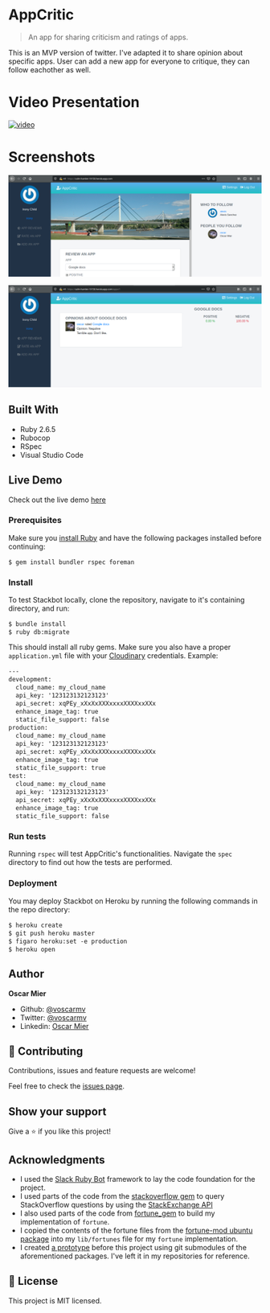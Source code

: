 # AppCritic

> An app for sharing criticism and ratings of apps.

This is an MVP version of twitter. I've adapted it to share opinion about specific apps. User can add a new app for everyone to critique, they can follow eachother as well.

# Video Presentation

[![video](screenshots/video.png)](https://www.loom.com/share/6eb07336320d4518b695d1cc923f4d06)

# Screenshots

![screenshot](screenshots/screenshot1.png)

![screenshot](screenshots/screenshot2.png)

## Built With

- Ruby 2.6.5
- Rubocop 
- RSpec 
- Visual Studio Code 

## Live Demo

Check out the live demo [here](https://calm-hamlet-19158.herokuapp.com/)


### Prerequisites

Make sure you [install Ruby](https://www.ruby-lang.org/en/documentation/installation/) and have the following packages installed before continuing:

```
$ gem install bundler rspec foreman
```


### Install

To test Stackbot locally, clone the repository, navigate to it's containing directory, and run:

```
$ bundle install
$ ruby db:migrate
```

This should install all ruby gems. Make sure you also have a proper `application.yml` file with your [Cloudinary]() credentials. Example:

```
---
development:
  cloud_name: my_cloud_name
  api_key: '123123132123123'
  api_secret: xqPEy_xXxXxXXXxxxxXXXXxxXXx
  enhance_image_tag: true
  static_file_support: false
production:
  cloud_name: my_cloud_name
  api_key: '123123132123123'
  api_secret: xqPEy_xXxXxXXXxxxxXXXXxxXXx
  enhance_image_tag: true
  static_file_support: true
test:
  cloud_name: my_cloud_name
  api_key: '123123132123123'
  api_secret: xqPEy_xXxXxXXXxxxxXXXXxxXXx
  enhance_image_tag: true
  static_file_support: false

```

### Run tests

Running `rspec` will test AppCritic's functionalities. Navigate the `spec` directory to find out how the tests are performed.

### Deployment

You may deploy Stackbot on Heroku by running the following commands in the repo directory:

```
$ heroku create
$ git push heroku master
$ figaro heroku:set -e production
$ heroku open
```

## Author

**Oscar Mier**
- Github: [@voscarmv](https://github.com/voscarmv)
- Twitter: [@voscarmv](https://twitter.com/voscarmv)
- Linkedin: [Oscar Mier](https://www.linkedin.com/in/oscar-mier-072984196/) 

## 🤝 Contributing

Contributions, issues and feature requests are welcome!

Feel free to check the [issues page](../../issues/).

## Show your support

Give a ⭐️ if you like this project!

## Acknowledgments

- I used the [Slack Ruby Bot](https://github.com/slack-ruby/slack-ruby-bot) framework to lay the code foundation for the project.
- I used parts of the code from the [stackoverflow gem](https://github.com/antoviaque/stack-overflow-command-line) to query StackOverflow questions by using the [StackExchange API](https://api.stackexchange.com/docs/similar)
- I also used parts of the code from [fortune_gem](https://github.com/nodanaonlyzuul/fortune_gem) to build my implementation of `fortune`.
- I copied the contents of the fortune files from the [fortune-mod ubuntu package](https://launchpad.net/ubuntu/+source/fortune-mod) into my `lib/fortunes` file for my `fortune` implementation.
- I created [a prototype](https://github.com/voscarmv/stackoverflow_slack_bot/tree/feature-branch) before this project using git submodules of the aforementioned packages. I've left it in my repositories for reference.

## 📝 License

This project is MIT licensed.